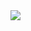<img src="https://capsule-render.vercel.app/api?type=waving&color=auto&height=300&section=header&text=soolkkeobi%20&fontSize=90" />
